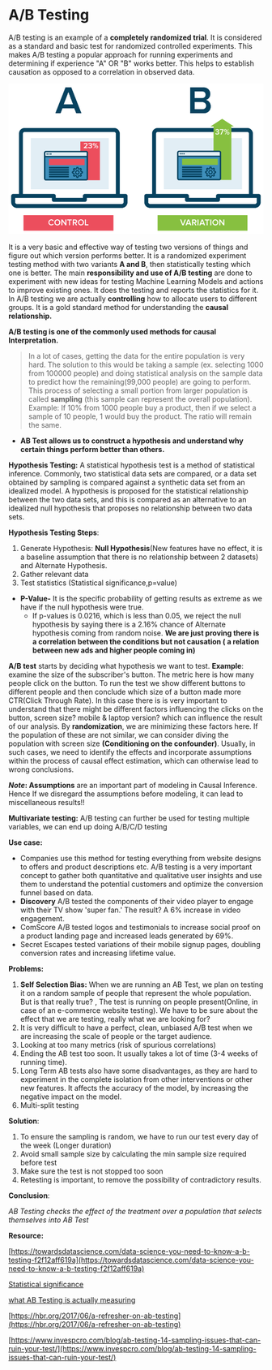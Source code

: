 # A/B Testing

A/B testing is an example of a **completely randomized trial**. It is considered as a standard and basic test for randomized controlled experiments. This makes A/B testing a popular approach for running experiments and determining if experience "A" OR "B" works better. This helps to establish causation as opposed to a correlation in observed data. 

![](../../../../.gitbook/assets/image%20%2824%29.png)

It is a very basic and effective way of testing two versions of things and figure out which version performs better. It is a randomized experiment testing method with two variants **A and B**, then statistically testing which one is better. The main **responsibility and use of A/B testing** are done to experiment with new ideas for testing Machine Learning Models and actions to improve existing ones. It does the testing and reports the statistics for it. In A/B testing we are actually **controlling** how to allocate users to different groups. It is a gold standard method for understanding the **causal relationship.**

**A/B testing is one of the commonly used methods for causal Interpretation.**

> In a lot of cases, getting the data for the entire population is very hard. The solution to this would be taking a sample \(ex. selecting 1000 from 100000 people\) and doing statistical analysis on the sample data to predict how the remaining\(99,000 people\) are going to perform. This process of selecting a small portion from larger population is called **sampling** \(this sample can represent the overall population\). Example: If 10% from 1000 people buy a product, then if we select a sample of 10 people, 1 would buy the product. The ratio will remain the same.

* **AB Test allows us to construct a hypothesis and understand why certain things perform better than others.**

**Hypothesis Testing:** A statistical hypothesis test is a method of statistical inference. Commonly, two statistical data sets are compared, or a data set obtained by sampling is compared against a synthetic data set from an idealized model. A hypothesis is proposed for the statistical relationship between the two data sets, and this is compared as an alternative to an idealized null hypothesis that proposes no relationship between two data sets.

**Hypothesis Testing Steps**:

1. Generate Hypothesis: **Null Hypothesis**\(New features have no effect, it is a baseline assumption that there is no relationship between 2 datasets\) and Alternate Hypothesis. 
2. Gather relevant data 
3. Test statistics \(Statistical significance,p=value\)

* **P-Value-** It is the specific probability of getting results as extreme as we have if the null hypothesis were true. 
  * If p-values is 0.0216, which is less than 0.05, we reject the null hypothesis by saying there is a 2.16% chance of Alternate hypothesis coming from random noise. **We are just proving there is a correlation between the conditions but not causation \( a relation between new ads and higher people coming in\)**

**A/B test** starts by deciding what hypothesis we want to test. **Example**: examine the size of the subscriber's button. The metric here is how many people click on the button. To run the test we show different buttons to different people and then conclude which size of a button made more CTR\(Click Through Rate\). In this case there is is very important to understand that there might be different factors influencing the clicks on the button, screen size? mobile & laptop version? which can influence the result of our analysis. By **randomization**, we are minimizing these factors here. If the population of these are not similar, we can consider diving the population with screen size **\(Conditioning on the confounder\)**. Usually, in such cases, we need to identify the effects and incorporate assumptions within the process of causal effect estimation, which can otherwise lead to wrong conclusions.

_**Note**_**: Assumptions** are an important part of modeling in Causal Inference. Hence If we disregard the assumptions before modeling, it can lead to miscellaneous results!!

**Multivariate testing:** A/B testing can further be used for testing multiple variables, we can end up doing A/B/C/D testing

**Use case:**

* Companies use this method for testing everything from website designs to offers and product descriptions etc.  A/B testing is a very important concept to gather both quantitative and qualitative user insights and use them to understand the potential customers and optimize the conversion funnel based on data. 
* **Discovery** A/B tested the components of their video player to engage with their TV show 'super fan.' The result? A 6% increase in video engagement.
* ComScore A/B tested logos and testimonials to increase social proof on a product landing page and increased leads generated by 69%.
* Secret Escapes tested variations of their mobile signup pages, doubling conversion rates and increasing lifetime value.

**Problems:**

1. **Self Selection Bias:** When we are running an AB Test, we plan on testing it on a random sample of people that represent the whole population. But is that really true? , The test is running on people present\(Online, in case of an e-commerce website testing\). We have to be sure about the effect that we are testing, really what we are looking for?
2. It is very difficult to have a perfect, clean, unbiased A/B test when we are increasing the scale of people or the target audience.
3. Looking at too many metrics \(risk of spurious correlations\)
4. Ending the AB test too soon. It usually takes a lot of time \(3-4 weeks of running time\). 
5. Long Term AB tests also have some disadvantages, as they are hard to experiment in the complete isolation from other interventions or other new features. It affects the accuracy of the model, by increasing the negative impact on the model.
6. Multi-split testing

**Solution**:

1. To ensure the sampling is random, we have to run our test every day of the week \(Longer duration\)
2. Avoid small sample size by calculating the min sample size required before test
3. Make sure the test is not stopped too soon  
4. Retesting is important, to remove the possibility of contradictory results.

**Conclusion**:

_AB Testing checks the effect of the treatment over a population that selects themselves into AB Test_

**Resource:**

 [https://towardsdatascience.com/data-science-you-need-to-know-a-b-testing-f2f12aff619a](https://towardsdatascience.com/data-science-you-need-to-know-a-b-testing-f2f12aff619a)

[Statistical significance](https://towardsdatascience.com/statistical-significance-hypothesis-testing-the-normal-curve-and-p-values-93274fa32687)

[what AB Testing is actually measuring](https://medium.com/@akelleh/what-do-ab-tests-actually-measure-e89ebd63a73e)

[https://hbr.org/2017/06/a-refresher-on-ab-testing](https://hbr.org/2017/06/a-refresher-on-ab-testing)

[https://www.invespcro.com/blog/ab-testing-14-sampling-issues-that-can-ruin-your-test/](https://www.invespcro.com/blog/ab-testing-14-sampling-issues-that-can-ruin-your-test/)

